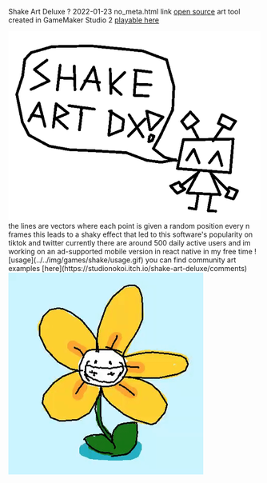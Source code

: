 Shake Art Deluxe
?
2022-01-23
no_meta.html
link
[open source](https://github.com/parlajatwit/shake-art-deluxe) art tool created in GameMaker Studio 2
[playable here](https://studionokoi.itch.io/shake-art-deluxe)  
<div class="small"><img src="../../img/games/shake/logo.gif"></div>
the lines are vectors where each point is given a random position every n frames
this leads to a shaky effect that led to this software's popularity on tiktok and twitter
currently there are around 500 daily active users and im working on an ad-supported mobile version in react native in my free time
![usage](../../img/games/shake/usage.gif)  
you can find community art examples [here](https://studionokoi.itch.io/shake-art-deluxe/comments)
<div class="small"><img src="../../img/games/shake/flower.gif"></div>

